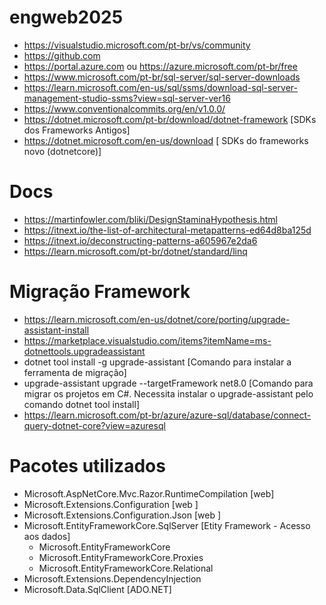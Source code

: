 # engweb2025

* https://visualstudio.microsoft.com/pt-br/vs/community
* https://github.com
* https://portal.azure.com ou https://azure.microsoft.com/pt-br/free    
* https://www.microsoft.com/pt-br/sql-server/sql-server-downloads 
* https://learn.microsoft.com/en-us/sql/ssms/download-sql-server-management-studio-ssms?view=sql-server-ver16 
* https://www.conventionalcommits.org/en/v1.0.0/
* https://dotnet.microsoft.com/pt-br/download/dotnet-framework [SDKs dos Frameworks Antigos]
* https://dotnet.microsoft.com/en-us/download [ SDKs do frameworks novo (dotnetcore)]

# Docs
* https://martinfowler.com/bliki/DesignStaminaHypothesis.html
* https://itnext.io/the-list-of-architectural-metapatterns-ed64d8ba125d
* https://itnext.io/deconstructing-patterns-a605967e2da6
* https://learn.microsoft.com/pt-br/dotnet/standard/linq

# Migração Framework
* https://learn.microsoft.com/en-us/dotnet/core/porting/upgrade-assistant-install
* https://marketplace.visualstudio.com/items?itemName=ms-dotnettools.upgradeassistant
* dotnet tool install -g upgrade-assistant [Comando para instalar a ferramenta de migração]
* upgrade-assistant upgrade --targetFramework net8.0 [Comando para migrar os projetos em C#. Necessita instalar o upgrade-assistant pelo comando dotnet tool install]
* https://learn.microsoft.com/pt-br/azure/azure-sql/database/connect-query-dotnet-core?view=azuresql

# Pacotes utilizados
* Microsoft.AspNetCore.Mvc.Razor.RuntimeCompilation [web]
* Microsoft.Extensions.Configuration [web ]
* Microsoft.Extensions.Configuration.Json  [web ]
* Microsoft.EntityFrameworkCore.SqlServer [Etity Framework - Acesso aos dados]
  * Microsoft.EntityFrameworkCore
  * Microsoft.EntityFrameworkCore.Proxies
  * Microsoft.EntityFrameworkCore.Relational
* Microsoft.Extensions.DependencyInjection
* Microsoft.Data.SqlClient [ADO.NET]
